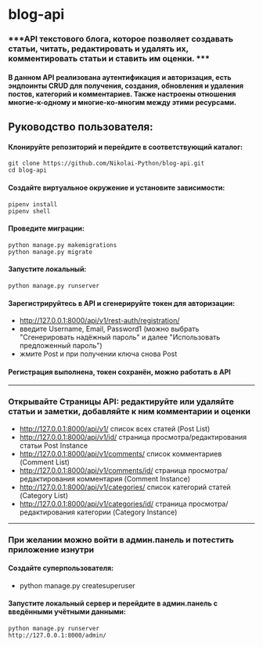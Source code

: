 # **blog-api**
### ***API текстового блога, которое позволяет создавать статьи, читать, редактировать и удалять их, комментировать статьи и ставить им оценки. ***

#### В данном API реализована аутентификация и авторизация, есть эндпоинты CRUD для получения, создания, обновления и удаления постов, категорий и комментариев. Также настроены отношения многие-к-одному и многие-ко-многим между этими ресурсами.

## **Руководство пользователя:**

#### Клонируйте репозиторий и перейдите в соответствующий каталог:
    git clone https://github.com/Nikolai-Python/blog-api.git
    cd blog-api
#### Создайте виртуальное окружение и установите зависимости:
    pipenv install
    pipenv shell
#### Проведите миграции:
    python manage.py makemigrations
    python manage.py migrate
#### Запустите локальный:
    python manage.py runserver
#### Зарегистрируйтесь в API и сгенерируйте токен для авторизации:
- http://127.0.0.1:8000/api/v1/rest-auth/registration/
- введите Username, Email, Password1 (можно выбрать "Сгенерировать надёжный пароль" и далее "Использовать предложенный пароль")
- жмите Post и при получении ключа снова Post
#### Регистрация выполнена, токен сохранён, можно работать в API  
-----
### **Открывайте Страницы API: редактируйте или удаляйте статьи и заметки, добавляйте к ним комментарии и оценки**
- http://127.0.0.1:8000/api/v1/     список всех статей (Post List)
- http://127.0.0.1:8000/api/v1/id/   страница просмотра/редактирования статьи Post Instance
- http://127.0.0.1:8000/api/v1/comments/ список комментариев (Comment List)
- http://127.0.0.1:8000/api/v1/comments/id/ страница просмотра/редактирования комментария (Comment Instance)
- http://127.0.0.1:8000/api/v1/categories/ список категорий статей (Category List)
- http://127.0.0.1:8000/api/v1/categories/id/ страница просмотра/редактирования категории (Category Instance)
-----
### **При желании можно войти в админ.панель и потестить приложение изнутри**
#### Создайте суперпользователя:
- python manage.py createsuperuser
#### Запустите локальный сервер и перейдите в админ.панель с введёнными учётными данными:
    python manage.py runserver
    http://127.0.0.1:8000/admin/
